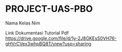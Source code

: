 # PROJECT-UAS-PBO
Nama
Kelas
Nim


Link Dokumentasi Tutorial Pdf   
https://drive.google.com/file/d/1y-2J8GKEsS0VH76-gHVrCVex3whpBQ8T/view?usp=sharing
